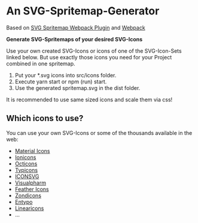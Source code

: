 # An SVG-Spritemap-Generator

Based on [SVG Spritemap Webpack Plugin](https://github.com/cascornelissen/svg-spritemap-webpack-plugin) and [Webpack](https://github.com/webpack)

**Generate SVG-Spritemaps of your desired SVG-Icons**

Use your own created SVG-Icons or icons of one of the SVG-Icon-Sets linked below. But use exactly those icons you need for your Project combined in one spritemap.

1. Put your \*.svg icons into src/icons folder.
2. Execute yarn start or npm (run) start.
3. Use the generated spritemap.svg in the dist folder.

It is recommended to use same sized icons and scale them via css!

## Which icons to use?

You can use your own SVG-Icons or some of the thousands available in the web:

- [Material Icons](https://material.io/tools/icons/?style=baseline)
- [Ionicons](https://ionicons.com/)
- [Octicons](https://octicons.github.com/)
- [Typicons](https://www.s-ings.com/typicons/)
- [ICONSVG](https://iconsvg.xyz/)
- [Visualpharm](https://www.visualpharm.com/)
- [Feather Icons](https://feathericons.com/)
- [Zondicons](http://www.zondicons.com/icons.html)
- [Entypo](http://www.entypo.com/)
- [Linearicons](https://linearicons.com/free)
- ...
